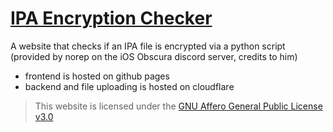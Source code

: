 # [IPA Encryption Checker](https://andres9890.github.io/ipa-encryption-checker/)
A website that checks if an IPA file is encrypted via a python script (provided by norep on the iOS Obscura discord server, credits to him)

- frontend is hosted on github pages
- backend and file uploading is hosted on cloudflare

> This website is licensed under the [GNU Affero General Public License v3.0](https://github.com/Andres9890/ipa-encryption-checker/blob/main/LICENSE)
